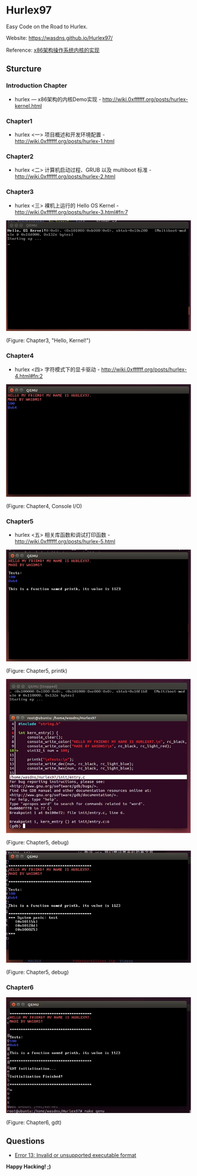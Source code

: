 # Hurlex97

Easy Code on the Road to Hurlex.

Website: https://wasdns.github.io/Hurlex97/

Reference: [x86架构操作系统内核的实现](http://wiki.0xffffff.org/)

## Sturcture

### Introduction Chapter 

- hurlex — x86架构的内核Demo实现 - http://wiki.0xffffff.org/posts/hurlex-kernel.html

### Chapter1 

- hurlex <一> 项目概述和开发环境配置 - http://wiki.0xffffff.org/posts/hurlex-1.html 

### Chapter2 

- hurlex <二> 计算机启动过程、GRUB 以及 multiboot 标准 - http://wiki.0xffffff.org/posts/hurlex-2.html

### Chapter3 

- hurlex <三> 裸机上运行的 Hello OS Kernel - http://wiki.0xffffff.org/posts/hurlex-3.html#fn:7

![](https://github.com/Wasdns/Hurlex97/raw/master/screenshots/Chapter3.jpg)

(Figure: Chapter3, "Hello, Kernel!")

### Chapter4 

- hurlex <四> 字符模式下的显卡驱动 - http://wiki.0xffffff.org/posts/hurlex-4.html#fn:2

![](https://github.com/Wasdns/Hurlex97/raw/master/screenshots/Chapter4.jpg)

(Figure: Chapter4, Console I/O)

### Chapter5 

- hurlex <五> 相关库函数和调试打印函数 - http://wiki.0xffffff.org/posts/hurlex-5.html

![](https://github.com/Wasdns/Hurlex97/raw/master/screenshots/Chapter5-1.jpg)

(Figure: Chapter5, printk)

![](https://github.com/Wasdns/Hurlex97/raw/master/screenshots/Chapter5-2.jpg)

(Figure: Chapter5, debug)

![](https://github.com/Wasdns/Hurlex97/raw/master/screenshots/Chapter5-3.jpg)

(Figure: Chapter5, debug)

### Chapter6

![](https://github.com/Wasdns/Hurlex97/raw/master/screenshots/Chapter6.jpg)

(Figure: Chapter6, gdt)

## Questions

- [Error 13: Invalid or unsupported executable format](https://github.com/hurley25/hurlex-doc/issues/11)

**Happy Hacking! ;)**
